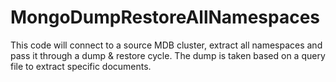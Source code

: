 # MongoDumpRestoreAllNamespaces
This code will connect to a source MDB cluster, extract all namespaces and pass it through a dump &amp; restore cycle. The dump is taken based on a query file to extract specific documents.
